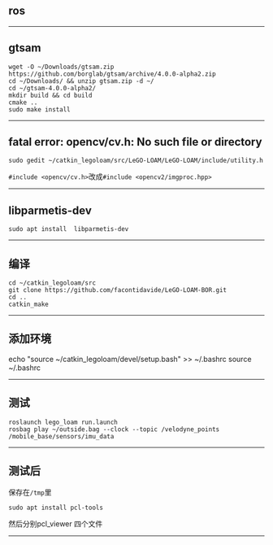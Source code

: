 ## ros

---

## gtsam
```
wget -O ~/Downloads/gtsam.zip https://github.com/borglab/gtsam/archive/4.0.0-alpha2.zip
cd ~/Downloads/ && unzip gtsam.zip -d ~/
cd ~/gtsam-4.0.0-alpha2/
mkdir build && cd build
cmake ..
sudo make install
```

---

## fatal error: opencv/cv.h: No such file or directory

```
sudo gedit ~/catkin_legoloam/src/LeGO-LOAM/LeGO-LOAM/include/utility.h
```

`#include <opencv/cv.h>`改成`#include <opencv2/imgproc.hpp>`

---

## libparmetis-dev

```
sudo apt install  libparmetis-dev
```

---

## 编译

```
cd ~/catkin_legoloam/src
git clone https://github.com/facontidavide/LeGO-LOAM-BOR.git
cd ..
catkin_make
```

---

## 添加环境

echo "source ~/catkin_legoloam/devel/setup.bash" >> ~/.bashrc
source ~/.bashrc

---

## 测试

```
roslaunch lego_loam run.launch
rosbag play ~/outside.bag --clock --topic /velodyne_points /mobile_base/sensors/imu_data
```

---

## 测试后

保存在`/tmp`里


```
sudo apt install pcl-tools
```

然后分别pcl_viewer 四个文件

---